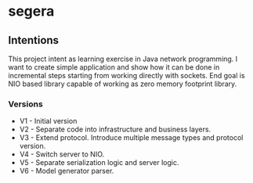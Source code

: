 # segera

## Intentions

This project intent as learning exercise in Java network programming.
I want to create simple application and show how it can be done in incremental steps starting from working directly with sockets. End goal is NIO based library capable of working as zero memory footprint library.

### Versions

* V1 - Initial version
* V2 - Separate code into infrastructure and business layers.
* V3 - Extend protocol. Introduce multiple message types and protocol version.
* V4 - Switch server to NIO.
* V5 - Separate serialization logic and server logic.
* V6 - Model generator parser.